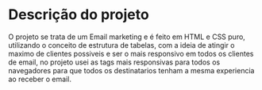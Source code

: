 <h1>Descrição do projeto</h1>

O projeto se trata de um Email marketing e é feito em HTML e CSS puro, utilizando o conceito de estrutura de tabelas,
com a ideia de atingir o maximo de clientes possiveis e ser o mais responsivo em todos os clientes de email, no projeto usei as tags mais responsivas para todos os navegadores
para que todos os destinatarios tenham a mesma experiencia ao receber o email.
